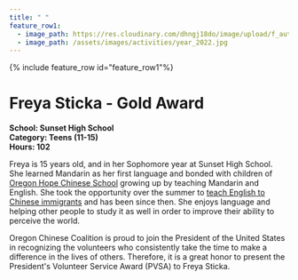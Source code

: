 ```yaml
---
title: " "
feature_row1:
  - image_path: https://res.cloudinary.com/dhngj18do/image/upload/f_auto,q_auto/v1/images/pvsa/2022_Freya_Sticka
  - image_path: /assets/images/activities/year_2022.jpg
---
```


{% include feature_row id="feature_row1"%}

# Freya Sticka - Gold Award

**School: Sunset High School**  
**Category: Teens (11-15)**  
**Hours: 102**  

Freya is 15 years old, and in her Sophomore year at Sunset High School. She learned Mandarin as her first language and bonded with children of [Oregon Hope Chinese School](http://oregon-hope.org/) growing up by teaching Mandarin and English. She took the opportunity over the summer to [teach English to Chinese immigrants](https://pdxchinese.org/summer_esl_project_07092022/) and has been since then. She enjoys language and helping other people to study it as well in order to improve their ability to perceive the world. 

Oregon Chinese Coalition is proud to join the President of the United States in recognizing the volunteers who consistently take the time to make a difference in the lives of others. Therefore, it is a great honor to present the President's Volunteer Service Award (PVSA) to Freya Sticka.
